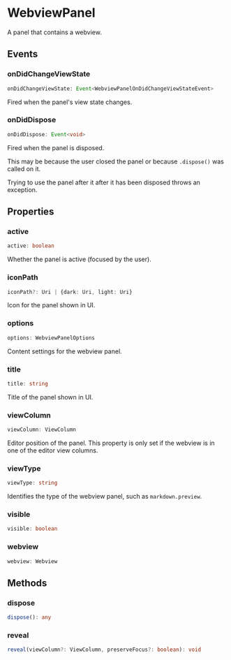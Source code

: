# WebviewPanel

A panel that contains a webview.

## Events

### onDidChangeViewState

```typescript
onDidChangeViewState: Event<WebviewPanelOnDidChangeViewStateEvent>
```

Fired when the panel's view state changes.

### onDidDispose

```typescript
onDidDispose: Event<void>
```

Fired when the panel is disposed.

This may be because the user closed the panel or because `.dispose()` was called on it.

Trying to use the panel after it after it has been disposed throws an exception.

## Properties

### active

```typescript
active: boolean
```

Whether the panel is active (focused by the user).

### iconPath

```typescript
iconPath?: Uri | {dark: Uri, light: Uri}
```

Icon for the panel shown in UI.

### options

```typescript
options: WebviewPanelOptions
```

Content settings for the webview panel.

### title

```typescript
title: string
```

Title of the panel shown in UI.

### viewColumn

```typescript
viewColumn: ViewColumn
```

Editor position of the panel.
This property is only set if the webview is in one of the editor view columns.

### viewType

```typescript
viewType: string
```

Identifies the type of the webview panel, such as `markdown.preview`.

### visible

```typescript
visible: boolean
```

### webview

```typescript
webview: Webview
```

## Methods

### dispose

```typescript
dispose(): any
```

### reveal

```typescript
reveal(viewColumn?: ViewColumn, preserveFocus?: boolean): void
```

[WebviewPanelOnDidChangeViewStateEvent]: WebviewPanelOnDidChangeViewStateEvent.md
[Uri]: Uri.md
[ViewColumn]: ViewColumn.md
[Webview]: Webview.md
[WebviewPanelOptions]: WebviewPanelOptions.md
[Event]: EventT.md
